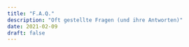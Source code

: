 ```yaml
---
title: "F.A.Q."
description: "Oft gestellte Fragen (und ihre Antworten)"
date: 2021-02-09
draft: false
---
```


